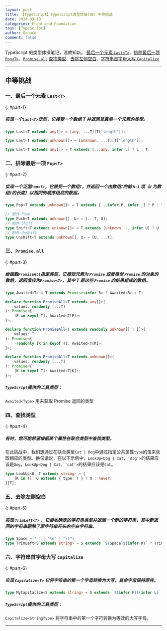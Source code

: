 ```yaml
---
layout: post
title: 【TypeScript】TypeScript类型体操(四) 中等挑战
date: 2024-03-19
categories: Front-end-Foundation
tags: [TypeScript]
author: Ganace
comment: false
---
```


TypeScript 的类型体操笔记，温故知新。
[最后一个元素 `Last<T>`](#part-1)、[排除最后一项 `Pop<T>`](#part-2)、[`Promise.all`](#part-3)
[查找类型](#part-4)、[去除左侧空白](#part-5)、[字符串首字母大写 `Capitalize`](#part-6)

---

## 中等挑战

### 一、最后一个元素 `Last<T>`

{: #part-1}

##### 实现一个`Last<T>`泛型，它接受一个数组 T 并返回其最后一个元素的类型。

```ts
type Last<T extends any[]> = [any, ...T][T["length"]];
```

```ts
type Last<T extends unknown[]> = [unknown, ...T][T["length"]];
```

```ts
type Last<T extends any[]> = T extends [...any, infer L] ? L : T;
```

### 二、排除最后一项 `Pop<T>`

{: #part-2}

##### 实现一个泛型`Pop<T>`，它接受一个数组`T`，并返回一个由数组`T`的前 `N-1` 项（`N` 为数组`T`的长度）以相同的顺序组成的数组。

```ts
type Pop<T extends unknown[]> = T extends [...infer P, infer _] ? P : T;
```

```ts
// 额外 Push
type Push<T extends unknown[], U> = [...T, U];
// 额外 Shift
type Shift<T extends unknown[]> = T extends [unknown, ...infer U] ? U : never;
// 额外 Unshift
type Unshift<T extends unknown[], U> = [U, ...T];
```

### 三、`Promise.all`

{: #part-3}

##### 给函数`PromiseAll`指定类型，它接受元素为 `Promise` 或者类似 `Promise` 的对象的数组，返回值应为`Promise<T>`，其中 T 是这些 `Promise` 的结果组成的数组。

```ts
type Awaited<T> = T extends Promise<infer R> ? Awaited<R> : T;

declare function PromiseAll<T extends any[]>(
    values: readonly [...T]
): Promise<{
    [P in keyof T]: Awaited<T[P]>;
}>;
```

```ts
declare function PromiseAll<T extends readonly unknown[] | []>(
    values: T
): Promise<{
    -readonly [K in keyof T]: Awaited<T[K]>;
}>;
```

```ts
declare function PromiseAll<T extends unknown[]>(
    values: readonly [...T]
): Promise<{
    [K in keyof T]: Awaited<T[K]>;
}>;
```

##### `TypeScript`提供的工具类型：

`Awaited<Type>` 用来获取 Promise 返回的类型

### 四、查找类型

{: #part-4}

##### 有时，您可能希望根据某个属性在联合类型中查找类型。

在此挑战中，我们想通过在联合类型`Cat | Dog`中通过指定公共属性`type`的值来获取相应的类型。换句话说，在以下示例中，`LookUp<Dog | Cat, 'dog'>`的结果应该是`Dog`，`LookUp<Dog | Cat, 'cat'>`的结果应该是`Cat`。

```ts
type LookUp<U, T extends string> = {
    [K in T]: U extends { type: T } ? U : never;
}[T];
```

### 五、去除左侧空白

{: #part-5}

##### 实现 `TrimLeft<T>` ，它接收确定的字符串类型并返回一个新的字符串，其中新返回的字符串删除了原字符串开头的空白字符串。

```ts
type Space = " " | "\n" | "\t";
type TrimLeft<S extends string> = S extends `${Space}${infer R}` ? TrimLeft<R> : S;
```

### 六、字符串首字母大写 `Capitalize`

{: #part-6}

##### 实现 `Capitalize<T>` 它将字符串的第一个字母转换为大写，其余字母保持原样。

```ts
type MyCapitalize<S extends string> = S extends `${infer F}${infer L}` ? `${Uppercase<F>}${L}` : S;
```

##### `TypeScript`提供的工具类型：

`Capitalize<StringType>` 将字符串中的第一个字符转换为等效的大写字母。

---
